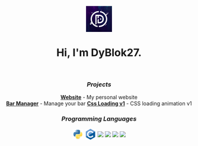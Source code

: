<div align="center">
  <img align="center" width="70px" src="./assets/logo.png">
  <h1>Hi, I'm DyBlok27.</h1>
  <br>
  <h3><i>Projects</i></h3>
  <strong><a href="https://dyblok.com">Website</a></strong> - My personal website
  <br>
  <strong><a href="https://github.com/DyBlok27/bar-manager">Bar Manager</a></strong> - Manage your bar
  <strong><a href="https://github.com/DyBlok27/css-loading-v1">Css Loading v1</a></strong> - CSS loading animation v1
  <br>
  <h3><i>Programming Languages</i></h3>
  <img align="center" width="30px" src="./assets/languages/python.svg">
  <img align="center" width="30px" src="./assets/languages/c.svg">
  <img align="center" width="30px" src="./assets/languages/nodejs.svg">
  <img align="center" width="30px" src="./assets/languages/javascript.svg">
  <img align="center" width="30px" src="./assets/languages/html.svg">
  <img align="center" width="30px" src="./assets/languages/css.svg">
  <br>
</div>
